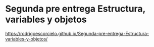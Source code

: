 # Segunda pre entrega Estructura, variables y objetos
 
https://rodrigoescorcielo.github.io/Segunda-pre-entrega-Estructura-variables-y-objetos/
